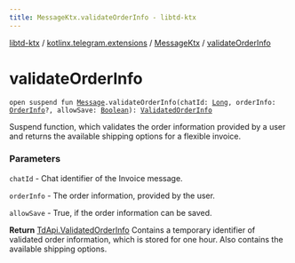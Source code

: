 ```yaml
---
title: MessageKtx.validateOrderInfo - libtd-ktx
---
```


[libtd-ktx](../../index.html) / [kotlinx.telegram.extensions](../index.html) / [MessageKtx](index.html) / [validateOrderInfo](./validate-order-info.html)

# validateOrderInfo

`open suspend fun `[`Message`](https://tdlibx.github.io/td/docs/org/drinkless/td/libcore/telegram/TdApi.Message.html)`.validateOrderInfo(chatId: `[`Long`](https://kotlinlang.org/api/latest/jvm/stdlib/kotlin/-long/index.html)`, orderInfo: `[`OrderInfo`](https://tdlibx.github.io/td/docs/org/drinkless/td/libcore/telegram/TdApi.OrderInfo.html)`?, allowSave: `[`Boolean`](https://kotlinlang.org/api/latest/jvm/stdlib/kotlin/-boolean/index.html)`): `[`ValidatedOrderInfo`](https://tdlibx.github.io/td/docs/org/drinkless/td/libcore/telegram/TdApi.ValidatedOrderInfo.html)

Suspend function, which validates the order information provided by a user and returns the
available shipping options for a flexible invoice.

### Parameters

`chatId` - Chat identifier of the Invoice message.

`orderInfo` - The order information, provided by the user.

`allowSave` - True, if the order information can be saved.

**Return**
[TdApi.ValidatedOrderInfo](https://tdlibx.github.io/td/docs/org/drinkless/td/libcore/telegram/TdApi.ValidatedOrderInfo.html) Contains a temporary identifier of validated order
information, which is stored for one hour. Also contains the available shipping options.

